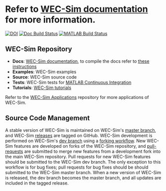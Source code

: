 # Refer to [WEC-Sim documentation](http://wec-sim.github.io/WEC-Sim) for more information.
[![DOI](https://zenodo.org/badge/20451353.svg)](https://zenodo.org/badge/latestdoi/20451353)
[![Doc Build Status](https://github.com/WEC-Sim/WEC-Sim/actions/workflows/docs.yml/badge.svg)](https://github.com/WEC-Sim/WEC-Sim/actions/workflows/docs.yml)
[![MATLAB Build Status](https://github.com/WEC-Sim/WEC-Sim/actions/workflows/run-tests-dev.yml/badge.svg)](https://github.com/WEC-Sim/WEC-Sim/actions/workflows/run-tests-dev.yml)


## WEC-Sim Repository

* **Docs**: [WEC-Sim documentation](http://wec-sim.github.io/WEC-Sim/master), to compile the docs refer to [these instructions](https://github.com/WEC-Sim/WEC-Sim/tree/master/docs/README.md) 
* **Examples**: WEC-Sim  examples
* **Source**: WEC-Sim source code
* **Tests**: WEC-Sim tests for [MATLAB Continuous Integration](https://www.mathworks.com/solutions/continuous-integration.html)
* **Tutorials**: [WEC-Sim tutorials](http://wec-sim.github.io/WEC-Sim/master/user/tutorials.html)

Refer to the [WEC-Sim Applications](https://github.com/WEC-Sim/WEC-Sim_Applications) repository for more applications of WEC-Sim.

## Source Code Management

A stable version of WEC-Sim is maintained on WEC-Sim's [master branch](https://github.com/WEC-Sim/WEC-Sim), and WEC-Sim [releases](https://github.com/WEC-Sim/WEC-Sim/releases) are tagged on GitHub. 
WEC-Sim development is performed on WEC-Sim's [dev branch](https://github.com/WEC-Sim/WEC-Sim/tree/dev) using a [forking workflow](https://www.atlassian.com/git/tutorials/comparing-workflows/forking-workflow). 
New WEC-Sim features are developed on forks of the WEC-Sim repository, and [pull-requests](https://github.com/WEC-Sim/WEC-Sim/pulls) are submitted to merge new features from a development fork into the main WEC-Sim repository. 
Pull requests for new WEC-Sim features should be submitted to the WEC-Sim dev branch. 
The only exception to this workflow is for bug fixes; pull requests for bug fixes should be should submitted to the WEC-Sim master branch.
When a new version of WEC-Sim is released, the dev branch becomes the master branch, and all updates are included in the tagged release.


